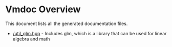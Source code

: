 # Vmdoc Overview

This document lists all the generated documentation files.

- [/util_glm.hpp]( util_glm.hpp_52de52.md ) - Includes glm, which is a library that can be used for linear algebra and math

